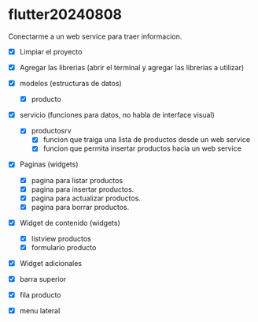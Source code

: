 # flutter20240808

Conectarme a un web service para traer informacion.

- [x] Limpiar el proyecto
- [x] Agregar las librerias (abrir el terminal y agregar las librerias a utilizar)


- [x] modelos (estructuras de datos)
  - [x] producto
- [x] servicio (funciones para datos, no habla de interface visual)
  - [x] productosrv
    - [x] funcion que traiga una lista de productos desde un web service
    - [x] funcion que permita insertar productos hacia un web service
- [x] Paginas (widgets)
  - [x] pagina para listar productos
  - [x] pagina para insertar productos.
  - [x] pagina para actualizar productos.
  - [x] pagina para borrar productos.
- [x] Widget de contenido (widgets)
  - [x] listview productos
  - [x] formulario producto
- [x] Widget adicionales
 - [x] barra superior
 - [x] fila producto
 - [x] menu lateral

